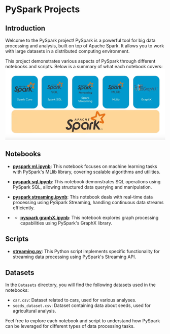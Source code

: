 # PySpark Projects

## Introduction

Welcome to the PySpark project! PySpark is a powerful tool for big data processing and analysis, built on top of Apache Spark. It allows you to work with large datasets in a distributed computing environment.

This project demonstrates various aspects of PySpark through different notebooks and scripts. Below is a summary of what each notebook covers:
![Compents](../Docs/compents.png)

## Notebooks

- **[pyspark ml.ipynb](pyspark%20ml.ipynb)**: This notebook focuses on machine learning tasks with PySpark's MLlib library, covering scalable algorithms and utilities.

- **[pyspark sql.ipynb](pyspark%20sql.ipynb)**: This notebook demonstrates SQL operations using PySpark SQL, allowing structured data querying and manipulation.

- **[pyspark streaming.ipynb](pyspark%20streaming.ipynb)**: This notebook deals with real-time data processing using PySpark Streaming, handling continuous data streams efficiently.

- - **[pyspark graphX.ipynb](pyspark%20graphX.ipynb)**: This notebook explores graph processing capabilities using PySpark's GraphX library.

## Scripts

- **[streaming.py](streaming.py)**: This Python script implements specific functionality for streaming data processing using PySpark's Streaming API.

## Datasets

In the `Datasets` directory, you will find the following datasets used in the notebooks:

- `car.csv`: Dataset related to cars, used for various analyses.
- `seeds_dataset.csv`: Dataset containing data about seeds, used for agricultural analysis.

Feel free to explore each notebook and script to understand how PySpark can be leveraged for different types of data processing tasks.

